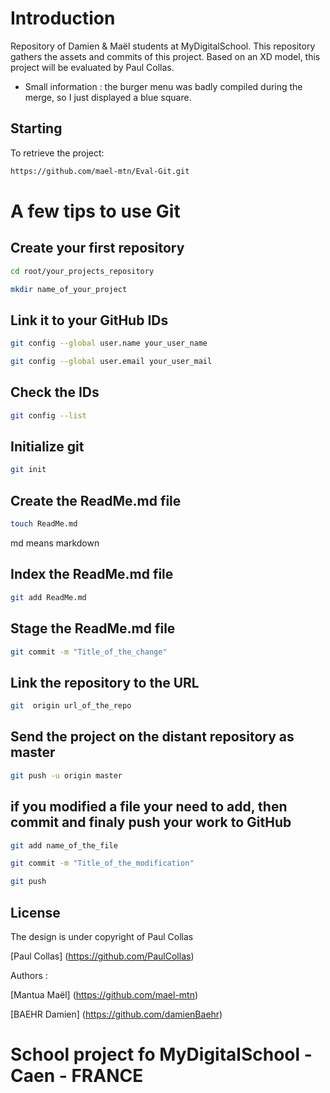 
# Introduction



Repository of Damien & Maël students at MyDigitalSchool. This repository gathers the assets and commits of this project. Based on an XD model, this project will be evaluated by Paul Collas.

- Small information : the burger menu was badly compiled during the merge, so I just displayed a blue square.
## Starting



To retrieve the project:



```bash
https://github.com/mael-mtn/Eval-Git.git
```



# A few tips to use Git



## Create your first repository



```bash
cd root/your_projects_repository
```



```bash
mkdir name_of_your_project
```



## Link it to your GitHub IDs



```bash
git config --global user.name your_user_name
```



```bash
git config --global user.email your_user_mail
```



## Check the IDs



```bash
git config --list
```



## Initialize git



```bash
git init
```



## Create the ReadMe.md file



```bash
touch ReadMe.md
```



md means markdown



## Index the ReadMe.md file



```bash
git add ReadMe.md
```



## Stage the ReadMe.md file



```bash
git commit -m "Title_of_the_change"
```



## Link the repository to the URL



```bash
git  origin url_of_the_repo
```



## Send the project on the distant repository as master



```bash
git push -u origin master
```



## if you modified a file your need to add, then commit and finaly push your work to GitHub



```bash
git add name_of_the_file
```



```bash
git commit -m "Title_of_the_modification"
```



```bash
git push
```
## License



The design is under copyright of Paul Collas



[Paul Collas] (https://github.com/PaulCollas)



Authors :



[Mantua Maël] (https://github.com/mael-mtn)



[BAEHR Damien] (https://github.com/damienBaehr)



School project fo MyDigitalSchool - Caen - FRANCE
=======